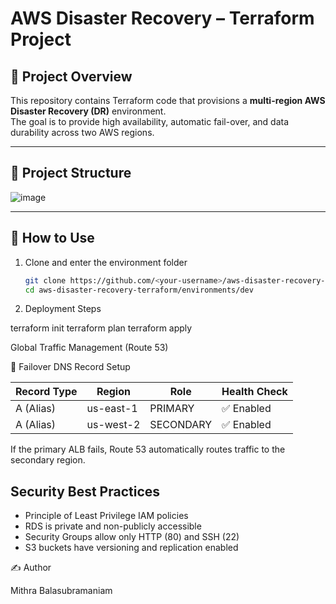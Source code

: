 # AWS Disaster Recovery – Terraform Project

## 📖 Project Overview
This repository contains Terraform code that provisions a **multi-region AWS Disaster Recovery (DR)** environment.  
The goal is to provide high availability, automatic fail-over, and data durability across two AWS regions.

---

## 📁 Project Structure



![image](https://github.com/user-attachments/assets/6b662a82-d652-4ad9-8530-023e6c5d7f4b)



---

## 🚀 How to Use

1. Clone and enter the environment folder  
   ```bash
   git clone https://github.com/<your-username>/aws-disaster-recovery-terraform.git
   cd aws-disaster-recovery-terraform/environments/dev
   
2. Deployment Steps
   
terraform init
terraform plan
terraform apply

Global Traffic Management (Route 53)



🧠 Failover DNS Record Setup

| Record Type | Region     | Role      | Health Check |
|-------------|------------|-----------|---------------|
| A (Alias)   | us-east-1  | PRIMARY   | ✅ Enabled     |
| A (Alias)   | us-west-2  | SECONDARY | ✅ Enabled     |


If the primary ALB fails, Route 53 automatically routes traffic to the secondary region.


## Security Best Practices



- Principle of Least Privilege IAM policies  
- RDS is private and non-publicly accessible  
- Security Groups allow only HTTP (80) and SSH (22)  
- S3 buckets have versioning and replication enabled


✍️ Author



Mithra Balasubramaniam
